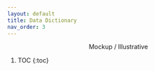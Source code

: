 ```yaml
---
layout: default
title: Data Dictionary
nav_order: 3
---
```


<center><p class=label label-red style=opacity: 0.6
-bash: >Mockup / Illustrative</p></center>

1. TOC
{:toc}
